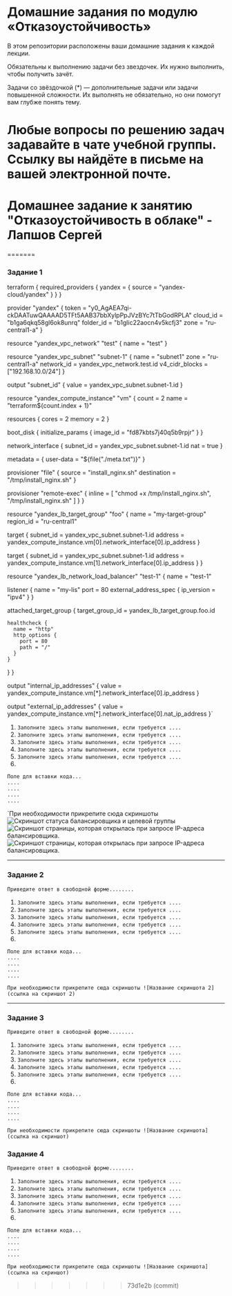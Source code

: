 
# Домашние задания по модулю  «Отказоустойчивость»

В этом репозитории расположены ваши домашние задания к каждой лекции. 

Обязательны к выполнению задачи без звездочек. Их нужно выполнить, чтобы получить зачёт.

Задачи со звёздочкой (*) — дополнительные задачи или задачи повышенной сложности. Их выполнять не обязательно, но они помогут вам глубже понять тему.

Любые вопросы по решению задач задавайте в чате учебной группы. Ссылку вы найдёте в письме на вашей электронной почте.
=======
# Домашнее задание к занятию "Отказоустойчивость в облаке" - Лапшов Сергей
=======
### Задание 1

terraform {
  required_providers {
    yandex = {
      source = "yandex-cloud/yandex"
    }
  }
}

provider "yandex" {
  token     = "y0_AgAEA7qi-ckDAATuwQAAAAD5TFt5AAB37bbXylpPpJVzBYc7tTbGodRPLA"
  cloud_id  = "b1ga6qkq58gl6ok8unrq"
  folder_id = "b1glic22aocn4v5kcfj3"
  zone      = "ru-central1-a"
}

resource "yandex_vpc_network" "test" {
  name = "test"
}

resource "yandex_vpc_subnet" "subnet-1" {
  name           = "subnet1"
  zone           = "ru-central1-a"
  network_id     = yandex_vpc_network.test.id
  v4_cidr_blocks = ["192.168.10.0/24"]
}

output "subnet_id" {
  value = yandex_vpc_subnet.subnet-1.id
}

resource "yandex_compute_instance" "vm" {
  count = 2
  name  = "terraform${count.index + 1}"

  resources {
    cores  = 2
    memory = 2
  }

  boot_disk {
    initialize_params {
      image_id = "fd87kbts7j40q5b9rpjr"
    }
  }

  network_interface {
    subnet_id = yandex_vpc_subnet.subnet-1.id
    nat       = true
  }

  metadata = {
    user-data = "${file("./meta.txt")}"
  }

  provisioner "file" {
    source      = "install_nginx.sh"
    destination = "/tmp/install_nginx.sh"
  }

  provisioner "remote-exec" {
    inline = [
      "chmod +x /tmp/install_nginx.sh",
      "/tmp/install_nginx.sh"
    ]
  }
}

resource "yandex_lb_target_group" "foo" {
  name      = "my-target-group"
  region_id = "ru-central1"

  target {
    subnet_id = yandex_vpc_subnet.subnet-1.id
    address   = yandex_compute_instance.vm[0].network_interface[0].ip_address
  }

  target {
    subnet_id = yandex_vpc_subnet.subnet-1.id
    address   = yandex_compute_instance.vm[1].network_interface[0].ip_address
  }
}

resource "yandex_lb_network_load_balancer" "test-1" {
  name = "test-1"

  listener {
    name = "my-lis"
    port = 80
    external_address_spec {
      ip_version = "ipv4"
    }
  }

  attached_target_group {
    target_group_id = yandex_lb_target_group.foo.id

    healthcheck {
      name = "http"
      http_options {
        port = 80
        path = "/"
      }
    }
  }
}

output "internal_ip_addresses" {
  value = yandex_compute_instance.vm[*].network_interface[0].ip_address
}

output "external_ip_addresses" {
  value = yandex_compute_instance.vm[*].network_interface[0].nat_ip_address
}`

1. `Заполните здесь этапы выполнения, если требуется ....`
2. `Заполните здесь этапы выполнения, если требуется ....`
3. `Заполните здесь этапы выполнения, если требуется ....`
4. `Заполните здесь этапы выполнения, если требуется ....`
5. `Заполните здесь этапы выполнения, если требуется ....`
6. 

```
Поле для вставки кода...
....
....
....
....
```

`При необходимости прикрепитe сюда скриншоты
![Скриншот статуса балансировщика и целевой группы](https://github.com/DavyRoy/sflt-homeworks/blob/main/Снимок%20экрана%20от%202024-03-20%2011-26-14.png)
![Скриншот страницы, которая открылась при запросе IP-адреса балансировщика.](https://github.com/DavyRoy/sflt-homeworks/blob/main/Снимок%20экрана%20от%202024-03-20%2011-31-12.png)
![Скриншот страницы, которая открылась при запросе IP-адреса балансировщика.](https://github.com/DavyRoy/sflt-homeworks/blob/main/Снимок%20экрана%20от%202024-03-20%2011-32-40.png)

---

### Задание 2

`Приведите ответ в свободной форме........`

1. `Заполните здесь этапы выполнения, если требуется ....`
2. `Заполните здесь этапы выполнения, если требуется ....`
3. `Заполните здесь этапы выполнения, если требуется ....`
4. `Заполните здесь этапы выполнения, если требуется ....`
5. `Заполните здесь этапы выполнения, если требуется ....`
6. 

```
Поле для вставки кода...
....
....
....
....
```

`При необходимости прикрепитe сюда скриншоты
![Название скриншота 2](ссылка на скриншот 2)`


---

### Задание 3

`Приведите ответ в свободной форме........`

1. `Заполните здесь этапы выполнения, если требуется ....`
2. `Заполните здесь этапы выполнения, если требуется ....`
3. `Заполните здесь этапы выполнения, если требуется ....`
4. `Заполните здесь этапы выполнения, если требуется ....`
5. `Заполните здесь этапы выполнения, если требуется ....`
6. 

```
Поле для вставки кода...
....
....
....
....
```

`При необходимости прикрепитe сюда скриншоты
![Название скриншота](ссылка на скриншот)`

### Задание 4

`Приведите ответ в свободной форме........`

1. `Заполните здесь этапы выполнения, если требуется ....`
2. `Заполните здесь этапы выполнения, если требуется ....`
3. `Заполните здесь этапы выполнения, если требуется ....`
4. `Заполните здесь этапы выполнения, если требуется ....`
5. `Заполните здесь этапы выполнения, если требуется ....`
6. 

```
Поле для вставки кода...
....
....
....
....
```

`При необходимости прикрепитe сюда скриншоты
![Название скриншота](ссылка на скриншот)`
>>>>>>> 73d1e2b (commit)
